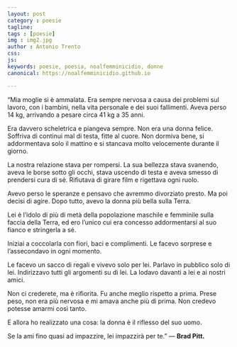 ```yaml
---
layout: post
category : poesie
tagline: 
tags : [poesie]
img : img2.jpg
author : Antonio Trento
css: 
js: 
keywords: poesie, poesia, noalfemminicidio, donne
canonical: https://noalfemminicidio.github.io

---
```


“Mia moglie si è ammalata. Era sempre nervosa a causa dei problemi sul lavoro, con i bambini, nella vita personale e dei suoi fallimenti. Aveva perso 14 kg, arrivando a pesare circa 41 kg a 35 anni. <!--more-->

Era davvero scheletrica e piangeva sempre. Non era una donna felice. Soffriva di continui mal di testa, fitte al cuore. Non dormiva bene, si addormentava solo il mattino e si stancava molto velocemente durante il giorno. 

La nostra relazione stava per rompersi. La sua bellezza stava svanendo, aveva le borse sotto gli occhi, stava uscendo di testa e aveva smesso di prendersi cura di sé. Rifiutava di girare film e rigettava ogni ruolo. 

Avevo perso le speranze e pensavo che avremmo divorziato presto. Ma poi decisi di agire. Dopo tutto, avevo la donna più bella sulla Terra. 

Lei è l’idolo di più di metà della popolazione maschile e femminile sulla faccia della Terra, ed ero l’unico cui era concesso addormentarsi al suo fianco e stringerla a sé. 

Iniziai a coccolarla con fiori, baci e complimenti. Le facevo sorprese e l’assecondavo in ogni momento. 

Le facevo un sacco di regali e vivevo solo per lei. Parlavo in pubblico solo di lei. Indirizzavo tutti gli argomenti su di lei. La lodavo davanti a lei e ai nostri amici. 

Non ci crederete, ma è rifiorita. Fu anche meglio rispetto a prima. Prese peso, non era più nervosa e mi amava anche più di prima. Non credevo potesse amarmi così tanto. 

E allora ho realizzato una cosa: la donna è il riflesso del suo uomo. 

Se la ami fino quasi ad impazzire, lei impazzirà per te.”
— **Brad Pitt.**
